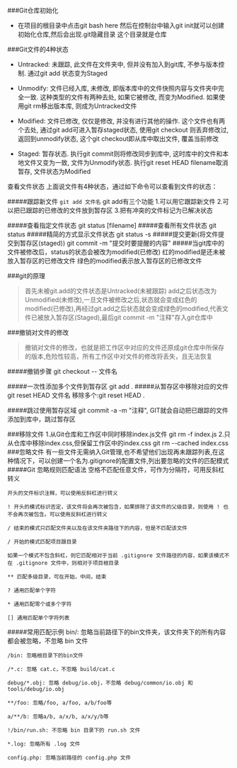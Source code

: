 ###Git仓库初始化
- 在项目的根目录中点击git bash here 然后在控制台中输入git init就可以创建初始化仓库,然后会出现.git隐藏目录  这个目录就是仓库
    

###Git文件的4种状态

- Untracked: 未跟踪, 此文件在文件夹中, 但并没有加入到git库, 不参与版本控制. 通过git add 状态变为Staged

- Unmodify: 文件已经入库, 未修改, 即版本库中的文件快照内容与文件夹中完全一致. 这种类型的文件有两种去处, 如果它被修改, 而变为Modified. 如果使用git rm移出版本库, 则成为Untracked文件

- Modified: 文件已修改, 仅仅是修改, 并没有进行其他的操作. 这个文件也有两个去处, 通过git add可进入暂存staged状态, 使用git checkout 则丢弃修改过, 返回到unmodify状态, 这个git checkout即从库中取出文件, 覆盖当前修改

- Staged: 暂存状态. 执行git commit则将修改同步到库中, 这时库中的文件和本地文件又变为一致, 文件为Unmodify状态. 执行git reset HEAD filename取消暂存, 文件状态为Modified



查看文件状态
上面说文件有4种状态，通过如下命令可以查看到文件的状态：

#####跟踪新文件
    `git add 文件名`
    git add有三个功能
    1.可以用它跟踪新文件
    2.可以把已跟踪的已修改的文件放到暂存区
    3.把有冲突的文件标记为已解决状态

#####查看指定文件状态
    git status [filename]
#####查看所有文件状态
    git status
#####精简的方式显示文件状态
    git status -s
#####提交更新(将文件提交到暂存区(staged))
    git commit -m "提交时要提醒的内容"
#####当git库中的文件被修改后，status的状态会被改为modified(已修改)
    红的modified是还未被放入暂存区的已修改文件
    绿色的modified表示放入暂存区的已修改文件

###git的原理
>首先未被git.add的文件状态是Untracked(未被跟踪) add之后状态改为Unmodified(未修改),一旦文件被修改之后,状态就会变成红色的modified(已修改),再经过git.add之后状态就会变成绿色的modified,代表文件已被放入暂存区(Staged),最后git commit -m "注释"存入git仓库中


###撤销对文件的修改
>撤销对文件的修改，也就是把工作区中对应的文件还原成git仓库中所保存的版本,危险性较高，所有工作区中对文件的修改将丢失，且无法恢复

#####撤销步骤
    git checkout -- 文件名

#####一次性添加多个文件到暂存区
    git add .
#####从暂存区中移除对应的文件
    git reset HEAD 文件名
    移除多个:git reset HEAD .

#####跳过使用暂存区域
    git commit -a -m "注释", GIT就会自动把已跟踪的文件添加到库中，跳过暂存区

###移除文件
    1.从Git仓库和工作区中同时移除index.js文件
        git rm -f index.js
    2.只从仓库中移除index.css,但保留工作区中的index.css
        git rm --cached index.css
###忽略文件
    有一些文件无需纳入Git管理,也不希望他们出现再未跟踪列表,在这种情况下，可以创建一个名为.gitignore的配置文件,列出要忽略的文件的匹配模式
#####Git 忽略规则匹配语法
    空格不匹配任意文件，可作为分隔符，可用反斜杠转义
    
    开头的文件标识注释，可以使用反斜杠进行转义
    
    ! 开头的模式标识否定，该文件将会再次被包含，如果排除了该文件的父级目录，则使用 ! 也不会再次被包含。可以使用反斜杠进行转义
    
    / 结束的模式只匹配文件夹以及在该文件夹路径下的内容，但是不匹配该文件
    
    / 开始的模式匹配项目跟目录
    
    如果一个模式不包含斜杠，则它匹配相对于当前 .gitignore 文件路径的内容，如果该模式不  在 .gitignore 文件中，则相对于项目根目录
    
    ** 匹配多级目录，可在开始，中间，结束
    
    ? 通用匹配单个字符
    
    * 通用匹配零个或多个字符
    
    [] 通用匹配单个字符列表
#####常用匹配示例
    bin/: 忽略当前路径下的bin文件夹，该文件夹下的所有内容都会被忽略，不忽略 bin 文件
    
    /bin: 忽略根目录下的bin文件
    
    /*.c: 忽略 cat.c，不忽略 build/cat.c
    
    debug/*.obj: 忽略 debug/io.obj，不忽略 debug/common/io.obj 和 tools/debug/io.obj
    
    **/foo: 忽略/foo, a/foo, a/b/foo等
    
    a/**/b: 忽略a/b, a/x/b, a/x/y/b等
    
    !/bin/run.sh: 不忽略 bin 目录下的 run.sh 文件
    
    *.log: 忽略所有 .log 文件
    
    config.php: 忽略当前路径的 config.php 文件

        

        
